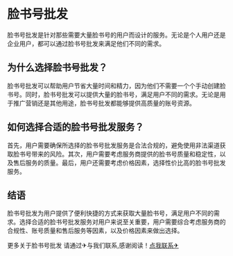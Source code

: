 # 脸书号批发

脸书号批发是针对那些需要大量脸书号的用户而设计的服务。无论是个人用户还是企业用户，都可以通过脸书号批发来满足他们不同的需求。

## 为什么选择脸书号批发？

脸书号批发可以帮助用户节省大量时间和精力，因为他们不需要一个个手动创建脸书号。同时，脸书号批发可以提供大量的脸书号，满足用户不同的需求。无论是用于推广营销还是其他用途，脸书号批发都能够提供高质量的账号资源。

## 如何选择合适的脸书号批发服务？

首先，用户需要确保所选择的脸书号批发服务是合法合规的，避免使用非法渠道获取脸书号带来的风险。其次，用户需要考虑服务商提供的脸书号质量和稳定性，以及售后服务的质量。最后，用户还需要考虑价格因素，选择性价比高的脸书号批发服务。

## 结语

脸书号批发为用户提供了便利快捷的方式来获取大量脸书号，满足用户不同的需求。选择合适的脸书号批发服务对用户来说至关重要，用户需要综合考虑服务商的合规性、账号质量和售后服务等因素，以及价格因素来做出选择。

更多关于脸书号批发 请通过✈与我们联系,感谢阅读！[点我联系✈](https://www.k02.cc)